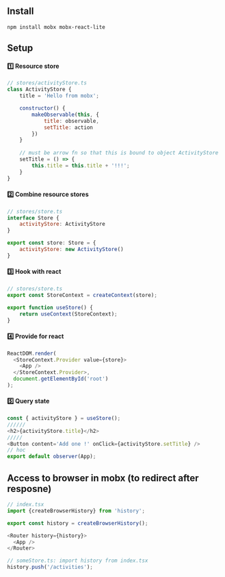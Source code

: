 ## Install
```console
npm install mobx mobx-react-lite
```

## Setup
#### :one: Resource store
```js
// stores/activityStore.ts
class ActivityStore {
    title = 'Hello from mobx';

    constructor() {
        makeObservable(this, {
            title: observable,
            setTitle: action
        })
    }
    
    // must be arrow fn so that this is bound to object ActivityStore
    setTitle = () => {
        this.title = this.title + '!!!';
    }
}
```

#### :two: Combine resource stores
```js
// stores/store.ts
interface Store {
    activityStore: ActivityStore
}

export const store: Store = {
    activityStore: new ActivityStore()
}
```

#### :three: Hook with react
```js
// stores/store.ts
export const StoreContext = createContext(store);

export function useStore() {
    return useContext(StoreContext);
}
```

#### :four: Provide for react
```js
ReactDOM.render(
  <StoreContext.Provider value={store}>
    <App />
  </StoreContext.Provider>,
  document.getElementById('root')
);
```

#### :five: Query state
```js
const { activityStore } = useStore();
//////
<h2>{activityStore.title}</h2>
/////
<Button content='Add one !' onClick={activityStore.setTitle} />
// hoc
export default observer(App);
```

## Access to browser in mobx (to redirect after resposne)
```js
// index.tsx
import {createBrowserHistory} from 'history';

export const history = createBrowserHistory();

<Router history={history}>
  <App />
</Router>

// someStore.ts: import history from index.tsx
history.push('/activities');
```
